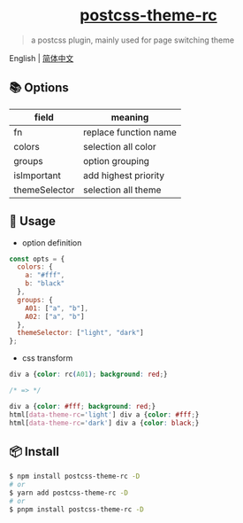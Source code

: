 <div align="center"><h1><u>postcss-theme-rc</u></h1></div>

> a postcss plugin, mainly used for page switching theme

English | [简体中文](https://github.com/a572251465/postcss-theme-rc/blob/master/README.zh-CN.md)

## 📚 Options

| field         | meaning               |
| ------------- |-----------------------|
| fn            | replace function name |
| colors        | selection all color   |
| groups        | option grouping       |
| isImportant   | add highest priority  |
| themeSelector | selection all theme   |

## 🔨 Usage

- option definition
```javascript
const opts = {
  colors: {
    a: "#fff",
    b: "black"
  },
  groups: {
    A01: ["a", "b"],
    A02: ["a", "b"]
  },
  themeSelector: ["light", "dark"]
};
```

- css transform

```css
div a {color: rc(A01); background: red;}

/* => */

div a {color: #fff; background: red;}
html[data-theme-rc='light'] div a {color: #fff;}
html[data-theme-rc='dark'] div a {color: black;}
```

## 📦 Install

```bash
$ npm install postcss-theme-rc -D
# or
$ yarn add postcss-theme-rc -D
# or
$ pnpm install postcss-theme-rc -D
```
